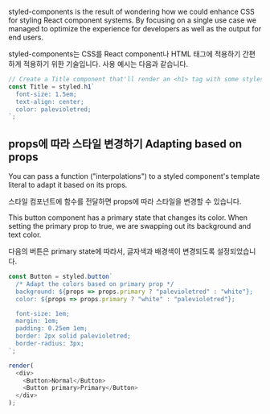 

styled-components is the result of wondering how we could enhance CSS for styling React component systems. By focusing on a single use case we managed to optimize the experience for developers as well as the output for end users.

styled-components는 CSS를 React component나 HTML 태그에 적용하기 간편하게 적용하기 위한 기술입니다. 사용 예시는 다음과 같습니다.

```javascript
// Create a Title component that'll render an <h1> tag with some styles
const Title = styled.h1`
  font-size: 1.5em;
  text-align: center;
  color: palevioletred;
`;
```

## props에 따라 스타일 변경하기  Adapting based on props

You can pass a function ("interpolations") to a styled component's template literal to adapt it based on its props.

스타일 컴포넌트에 함수를 전달하면 props에 따라 스타일을 변경할 수 있습니다.

This button component has a primary state that changes its color. When setting the primary prop to true, we are swapping out its background and text color.

다음의 버튼은 primary state에 따라서, 글자색과 배경색이 변경되도록 설정되었습니다.


```javascript
const Button = styled.button`
  /* Adapt the colors based on primary prop */
  background: ${props => props.primary ? "palevioletred" : "white"};
  color: ${props => props.primary ? "white" : "palevioletred"};

  font-size: 1em;
  margin: 1em;
  padding: 0.25em 1em;
  border: 2px solid palevioletred;
  border-radius: 3px;
`;

render(
  <div>
    <Button>Normal</Button>
    <Button primary>Primary</Button>
  </div>
);
```